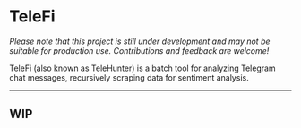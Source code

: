 # TeleFi

*Please note that this project is still under development and may not be suitable for production use. Contributions and feedback are welcome!*

TeleFi (also known as TeleHunter) is a batch tool for analyzing Telegram chat messages, recursively scraping data for sentiment analysis.

---

## WIP
